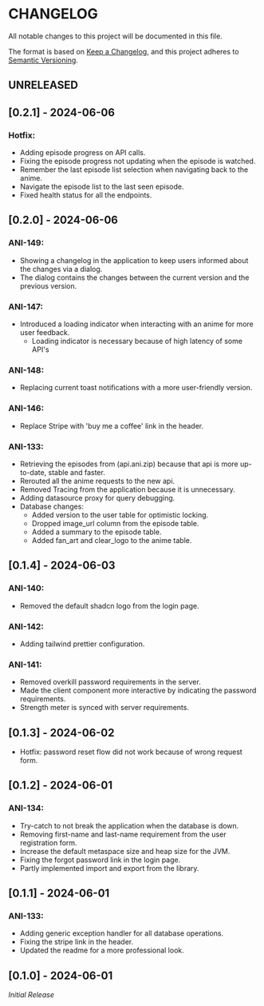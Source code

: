 # CHANGELOG

All notable changes to this project will be documented in this file.

The format is based on [Keep a Changelog](https://keepachangelog.com/en/1.0.0/),
and this project adheres to [Semantic Versioning](https://semver.org/spec/v2.0.0.html).

## UNRELEASED

## [0.2.1] - 2024-06-06
### Hotfix:
* Adding episode progress on API calls.
* Fixing the episode progress not updating when the episode is watched.
* Remember the last episode list selection when navigating back to the anime.
* Navigate the episode list to the last seen episode.
* Fixed health status for all the endpoints.

## [0.2.0] - 2024-06-06
### ANI-149:
* Showing a changelog in the application to keep users informed about the changes via a dialog.
* The dialog contains the changes between the current version and the previous version.

### ANI-147:
* Introduced a loading indicator when interacting with an anime for more user feedback.
  * Loading indicator is necessary because of high latency of some API's

### ANI-148:
* Replacing current toast notifications with a more user-friendly version.

### ANI-146:
* Replace Stripe with 'buy me a coffee' link in the header.

### ANI-133:
* Retrieving the episodes from (api.ani.zip) because that api is more up-to-date, stable and faster.
* Rerouted all the anime requests to the new api.
* Removed Tracing from the application because it is unnecessary.
* Adding datasource proxy for query debugging.
* Database changes:
  * Added version to the user table for optimistic locking.
  * Dropped image_url column from the episode table.
  * Added a summary to the episode table.
  * Added fan_art and clear_logo to the anime table.

## [0.1.4] - 2024-06-03
### ANI-140:
* Removed the default shadcn logo from the login page.

### ANI-142:
* Adding tailwind prettier configuration.

### ANI-141:
* Removed overkill password requirements in the server.
* Made the client component more interactive by indicating the password requirements.
* Strength meter is synced with server requirements.

## [0.1.3] - 2024-06-02
* Hotfix: password reset flow did not work because of wrong request form.

## [0.1.2] - 2024-06-01
### ANI-134:
* Try-catch to not break the application when the database is down.
* Removing first-name and last-name requirement from the user registration form.
* Increase the default metaspace size and heap size for the JVM.
* Fixing the forgot password link in the login page.
* Partly implemented import and export from the library.

## [0.1.1] - 2024-06-01
### ANI-133:
* Adding generic exception handler for all database operations.
* Fixing the stripe link in the header.
* Updated the readme for a more professional look.

## [0.1.0] - 2024-06-01
*Initial Release*

